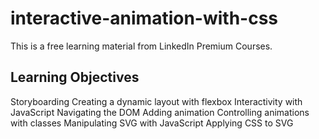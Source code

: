 # interactive-animation-with-css

This is a free learning material from LinkedIn Premium Courses.


## Learning Objectives
Storyboarding
Creating a dynamic layout with flexbox
Interactivity with JavaScript
Navigating the DOM
Adding animation
Controlling animations with classes
Manipulating SVG with JavaScript
Applying CSS to SVG
